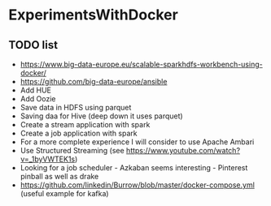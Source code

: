 # ExperimentsWithDocker
## TODO list
- https://www.big-data-europe.eu/scalable-sparkhdfs-workbench-using-docker/
- https://github.com/big-data-europe/ansible
- Add HUE
- Add Oozie
- Save data in HDFS using parquet
- Saving daa for Hive (deep down it uses parquet)
- Create a stream application with spark
- Create a job application with spark
- For a more complete experience I will consider to use Apache Ambari
- Use Structured Streaming (see https://www.youtube.com/watch?v=_1byVWTEK1s)
- Looking for a job scheduler - Azkaban seems interesting - Pinterest pinball as well as drake
- https://github.com/linkedin/Burrow/blob/master/docker-compose.yml (useful example for kafka)
